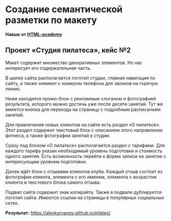# Создание семантической разметки по макету

**Навык от [HTML-academy](https://htmlacademy.ru/skills/semantic-markup)**

## Проект «Студия пилатеса», кейс №2

Макет содержит множество декоративных элементов. Но нас интересует его содержательная часть.

В шапке сайта располагается логотип студии, главная навигация по сайту, 
а также элемент с номером телефона для звонков на горячую линию.

Ниже находится промо-блок с рекламным слоганом и фотографией результата, которого можно достичь уже после десяти занятий. 
Тут же имеется кнопка для перехода на страницу с подробным расписанием занятий.

Для привлечения новых клиентов на сайте есть раздел «О пилатесе». Этот раздел содержит текстовый блок с описанием этого направление фитнеса, 
а также фотографии занятий в студии.

Сразу под блоком «О пилатесе» располагается раздел с тарифами. Для каждого тарифа указан необходимый уровень подготовки и стоимость одного занятия. 
Есть возможность перейти к форме записи на занятие с интересующим уровнем подготовки.

Далее идёт блок с отзывами клиентов клуба. Каждый отзыв состоит из фотографии клиента, элемента с его именем, 
элемента с возрастом клиента и текстового блока самого отзыва.

Подвал сайта содержит знак копирайта. Также в подвале дублируется логотип сайта. Имеются ссылки на страницы в популярных социальных сетях.

**Результат:**
https://alexkuryanov.github.io/pilates/
